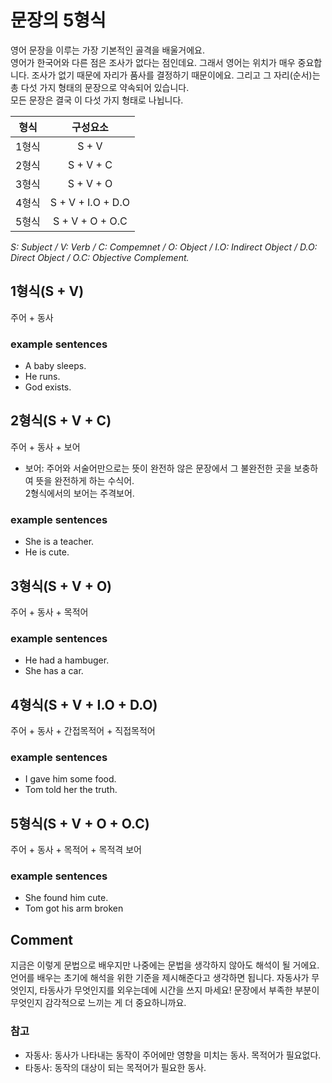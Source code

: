 # 문장의 5형식
영어 문장을 이루는 가장 기본적인 골격을 배울거에요.<br>
영어가 한국어와 다른 점은 조사가 없다는 점인데요. 그래서 영어는 위치가 매우 중요합니다.
조사가 없기 때문에 자리가 품사를 결정하기 때문이에요.
그리고 그 자리(순서)는 총 다섯 가지 형태의 문장으로 약속되어 있습니다.<br>
모든 문장은 결국 이 다섯 가지 형태로 나뉩니다.

|형식|구성요소|
|:------:|:------:|
|1형식| S + V|
|2형식| S + V + C|
3형식| S + V + O
4형식| S + V + I.O + D.O
5형식| S + V + O + O.C

*S: Subject / V: Verb / C: Compemnet / O: Object / I.O: Indirect Object / D.O: Direct Object / O.C: Objective Complement.*
## 1형식(S + V)
주어 + 동사
### example sentences
- A baby sleeps.
- He runs.
- God exists.
## 2형식(S + V + C)
주어 + 동사 + 보어
-  보어: 주어와 서술어만으로는 뜻이 완전하 않은 문장에서 그 불완전한 곳을 보충하여 뜻을 완전하게 하는 수식어.<br>
  2형식에서의 보어는 주격보어.  
### example sentences
- She is a teacher.
- He is cute.
## 3형식(S + V + O)
주어 + 동사 + 목적어
### example sentences
- He had a hambuger.
- She has a car.
## 4형식(S + V + I.O + D.O)
주어 + 동사 + 간접목적어 + 직접목적어
### example sentences
- I gave him some food.
- Tom told her the truth.
## 5형식(S + V + O + O.C)
주어 + 동사 + 목적어 + 목적격 보어
### example sentences
- She found him cute.
- Tom got his arm broken

## Comment
지금은 이렇게 문법으로 배우지만 나중에는 문법을 생각하지 않아도 해석이 될 거에요.
언어를 배우는 초기에 해석을 위한 기준을 제시해준다고 생각하면 됩니다.
자동사가 무엇인지, 타동사가 무엇인지를 외우는데에 시간을 쓰지 마세요!
문장에서 부족한 부분이 무엇인지 감각적으로 느끼는 게 더 중요하니까요.

### 참고
- 자동사: 동사가 나타내는 동작이 주어에만 영향을 미치는 동사. 목적어가 필요없다.
- 타동사: 동작의 대상이 되는 목적어가 필요한 동사.
